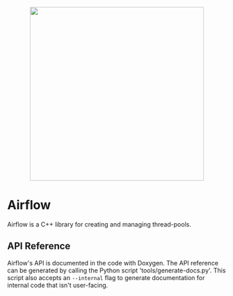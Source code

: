<p align = "center">
  <img src = "https://github.com/toggysmith/airflow-thread-pool/assets/61121030/f83504e9-359e-4844-b55c-7d5425a9cd0b" width = "400px" height = "400px" />
</p>

# Airflow

Airflow is a C++ library for creating and managing thread-pools.

## API Reference

Airflow's API is documented in the code with Doxygen. The API reference can be generated by calling the Python script 'tools/generate-docs.py'. This script also accepts an `--internal` flag to generate documentation for internal code that isn't user-facing.
